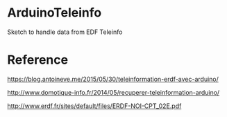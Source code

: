 # ArduinoTeleinfo
Sketch to handle data from EDF Teleinfo

# Reference

https://blog.antoineve.me/2015/05/30/teleinformation-erdf-avec-arduino/

http://www.domotique-info.fr/2014/05/recuperer-teleinformation-arduino/

http://www.erdf.fr/sites/default/files/ERDF-NOI-CPT_02E.pdf
